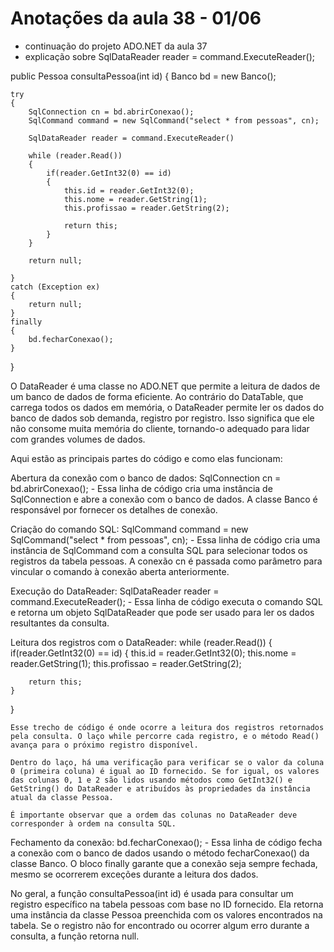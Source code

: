 # Anotações da aula 38 - 01/06

- continuação do projeto ADO.NET da aula 37
- explicação sobre SqlDataReader reader = command.ExecuteReader();

public Pessoa consultaPessoa(int id)
{
Banco bd = new Banco();

    try
    {
        SqlConnection cn = bd.abrirConexao();
        SqlCommand command = new SqlCommand("select * from pessoas", cn);

        SqlDataReader reader = command.ExecuteReader()

        while (reader.Read())
        {
            if(reader.GetInt32(0) == id)
            {
                this.id = reader.GetInt32(0);
                this.nome = reader.GetString(1);
                this.profissao = reader.GetString(2);

                return this;
            }
        }

        return null;

    }
    catch (Exception ex)
    {
        return null;
    }
    finally
    {
        bd.fecharConexao();
    }

}

O DataReader é uma classe no ADO.NET que permite a leitura de dados de um banco de dados de forma eficiente. Ao contrário do DataTable, que carrega todos os dados em memória, o DataReader permite ler os dados do banco de dados sob demanda, registro por registro. Isso significa que ele não consome muita memória do cliente, tornando-o adequado para lidar com grandes volumes de dados.

Aqui estão as principais partes do código e como elas funcionam:

Abertura da conexão com o banco de dados:
SqlConnection cn = bd.abrirConexao(); - Essa linha de código cria uma instância de SqlConnection e abre a conexão com o banco de dados. A classe Banco é responsável por fornecer os detalhes de conexão.

Criação do comando SQL:
SqlCommand command = new SqlCommand("select \* from pessoas", cn); - Essa linha de código cria uma instância de SqlCommand com a consulta SQL para selecionar todos os registros da tabela pessoas. A conexão cn é passada como parâmetro para vincular o comando à conexão aberta anteriormente.

Execução do DataReader:
SqlDataReader reader = command.ExecuteReader(); - Essa linha de código executa o comando SQL e retorna um objeto SqlDataReader que pode ser usado para ler os dados resultantes da consulta.

Leitura dos registros com o DataReader:
while (reader.Read())
{
if(reader.GetInt32(0) == id)
{
this.id = reader.GetInt32(0);
this.nome = reader.GetString(1);
this.profissao = reader.GetString(2);

        return this;
    }

}

    Esse trecho de código é onde ocorre a leitura dos registros retornados pela consulta. O laço while percorre cada registro, e o método Read() avança para o próximo registro disponível.

    Dentro do laço, há uma verificação para verificar se o valor da coluna 0 (primeira coluna) é igual ao ID fornecido. Se for igual, os valores das colunas 0, 1 e 2 são lidos usando métodos como GetInt32() e GetString() do DataReader e atribuídos às propriedades da instância atual da classe Pessoa.

    É importante observar que a ordem das colunas no DataReader deve corresponder à ordem na consulta SQL.

Fechamento da conexão:
bd.fecharConexao(); - Essa linha de código fecha a conexão com o banco de dados usando o método fecharConexao() da classe Banco. O bloco finally garante que a conexão seja sempre fechada, mesmo se ocorrerem exceções durante a leitura dos dados.

No geral, a função consultaPessoa(int id) é usada para consultar um registro específico na tabela pessoas com base no ID fornecido. Ela retorna uma instância da classe Pessoa preenchida com os valores encontrados na tabela. Se o registro não for encontrado ou ocorrer algum erro durante a consulta, a função retorna null.
